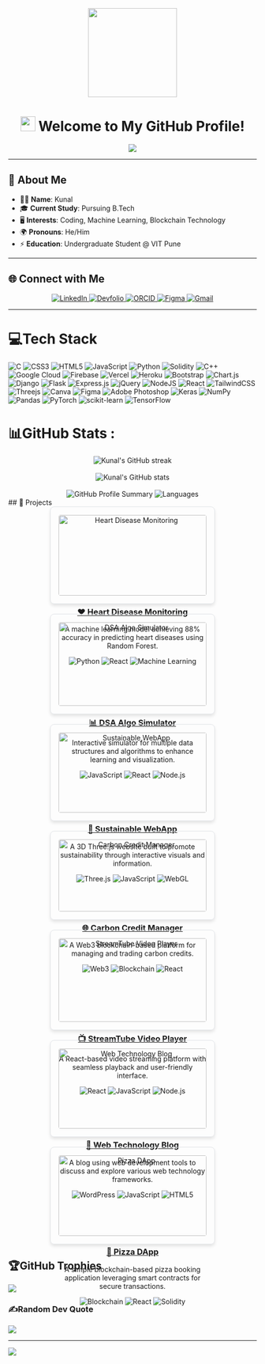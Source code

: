 <div align="center">
  <img src="https://i.giphy.com/media/v1.Y2lkPTc5MGI3NjExOHk4cHdzazJ0dTVrOW1pc2tucWQ3ZG5jZHBqNWI5azJhdGJjZnF2MyZlcD12MV9pbnRlcm5hbF9naWZfYnlfaWQmY3Q9Zw/hVEBWRInEvNOEVS18i/giphy.gif" width="180px" />
</div>

<h1 align="center">
  <img src="https://media.giphy.com/media/hvRJCLFzcasrR4ia7z/giphy.gif" width="30px"> Welcome to My GitHub Profile! 
</h1>

<div align="center">
  <img src="https://readme-typing-svg.herokuapp.com?font=Fira+Code&size=24&pause=1000&color=36BCF7&center=true&vCenter=true&width=600&lines=Hello+there%2C+I'm+Kunal+%F0%9F%91%8B;B.Tech+Undergraduate+%40+VIT+Pune;Passionate+about+ML%2C+Blockchain+%26+Coding;Game+Dev+%28Godot%2FUnity%29+%E2%9C%A8;Always+Learning+%F0%9F%93%9A" />
</div>


---

## 💫 About Me  
- 👨‍💻 **Name**: Kunal  
- 🎓 **Current Study**: Pursuing B.Tech  
- 🖥️ **Interests**: Coding, Machine Learning, Blockchain Technology  
- 🌍 **Pronouns**: He/Him  
- ⚡ **Education**: Undergraduate Student @ VIT Pune  

---

## 🌐 Connect with Me  
<div align="center">
  <a href="https://linkedin.com/in/kunal-sonne-719748322/">
    <img src="https://img.shields.io/badge/LinkedIn-%230077B5.svg?style=for-the-badge&logo=linkedin&logoColor=white" alt="LinkedIn">
  </a>
  <a href="https://devfolio.co/@kunal2005">
    <img src="https://img.shields.io/badge/Devfolio-%23092E20.svg?style=for-the-badge&logo=devfolio&logoColor=white" alt="Devfolio">
  </a>
  <a href="https://orcid.org/0009-0003-4096-4306">
    <img src="https://img.shields.io/badge/ORCID-%2300A489.svg?style=for-the-badge&logo=orcid&logoColor=white" alt="ORCID">
  </a>
  <a href="https://www.figma.com/@kunalsonne">
    <img src="https://img.shields.io/badge/Figma-%23F24E1E.svg?style=for-the-badge&logo=figma&logoColor=white" alt="Figma">
  </a>
  <a href="mailto:sonnekunal2@gmail.com">
    <img src="https://img.shields.io/badge/Gmail-D14836?style=for-the-badge&logo=gmail&logoColor=white" alt="Gmail">
  </a>
</div>

---

# 💻Tech Stack 

![C](https://img.shields.io/badge/c-%2300599C.svg?style=for-the-badge&logo=c&logoColor=white) ![CSS3](https://img.shields.io/badge/css3-%231572B6.svg?style=for-the-badge&logo=css3&logoColor=white) ![HTML5](https://img.shields.io/badge/html5-%23E34F26.svg?style=for-the-badge&logo=html5&logoColor=white) ![JavaScript](https://img.shields.io/badge/javascript-%23323330.svg?style=for-the-badge&logo=javascript&logoColor=%23F7DF1E) ![Python](https://img.shields.io/badge/python-3670A0?style=for-the-badge&logo=python&logoColor=ffdd54) ![Solidity](https://img.shields.io/badge/Solidity-%23363636.svg?style=for-the-badge&logo=solidity&logoColor=white) ![C++](https://img.shields.io/badge/c++-%2300599C.svg?style=for-the-badge&logo=c%2B%2B&logoColor=white) ![Google Cloud](https://img.shields.io/badge/Google%20Cloud-%234285F4.svg?style=for-the-badge&logo=google-cloud&logoColor=white) ![Firebase](https://img.shields.io/badge/firebase-%23039BE5.svg?style=for-the-badge&logo=firebase) ![Vercel](https://img.shields.io/badge/vercel-%23000000.svg?style=for-the-badge&logo=vercel&logoColor=white) ![Heroku](https://img.shields.io/badge/heroku-%23430098.svg?style=for-the-badge&logo=heroku&logoColor=white) ![Bootstrap](https://img.shields.io/badge/bootstrap-%23563D7C.svg?style=for-the-badge&logo=bootstrap&logoColor=white) ![Chart.js](https://img.shields.io/badge/chart.js-F5788D.svg?style=for-the-badge&logo=chart.js&logoColor=white) ![Django](https://img.shields.io/badge/django-%23092E20.svg?style=for-the-badge&logo=django&logoColor=white) ![Flask](https://img.shields.io/badge/flask-%23000.svg?style=for-the-badge&logo=flask&logoColor=white) ![Express.js](https://img.shields.io/badge/express.js-%23404d59.svg?style=for-the-badge&logo=express&logoColor=%2361DAFB) ![jQuery](https://img.shields.io/badge/jquery-%230769AD.svg?style=for-the-badge&logo=jquery&logoColor=white) ![NodeJS](https://img.shields.io/badge/node.js-6DA55F?style=for-the-badge&logo=node.js&logoColor=white) ![React](https://img.shields.io/badge/react-%2320232a.svg?style=for-the-badge&logo=react&logoColor=%2361DAFB) ![TailwindCSS](https://img.shields.io/badge/tailwindcss-%2338B2AC.svg?style=for-the-badge&logo=tailwind-css&logoColor=white) ![Threejs](https://img.shields.io/badge/threejs-black?style=for-the-badge&logo=three.js&logoColor=white) ![Canva](https://img.shields.io/badge/Canva-%2300C4CC.svg?style=for-the-badge&logo=Canva&logoColor=white) 	![Figma](https://img.shields.io/badge/figma-%23F24E1E.svg?style=for-the-badge&logo=figma&logoColor=white) ![Adobe Photoshop](https://img.shields.io/badge/adobephotoshop-%2331A8FF.svg?style=for-the-badge&logo=adobephotoshop&logoColor=white) ![Keras](https://img.shields.io/badge/Keras-%23D00000.svg?style=for-the-badge&logo=Keras&logoColor=white) ![NumPy](https://img.shields.io/badge/numpy-%23013243.svg?style=for-the-badge&logo=numpy&logoColor=white) ![Pandas](https://img.shields.io/badge/pandas-%23150458.svg?style=for-the-badge&logo=pandas&logoColor=white) ![PyTorch](https://img.shields.io/badge/PyTorch-%23EE4C2C.svg?style=for-the-badge&logo=PyTorch&logoColor=white) ![scikit-learn](https://img.shields.io/badge/scikit--learn-%23F7931E.svg?style=for-the-badge&logo=scikit-learn&logoColor=white) ![TensorFlow](https://img.shields.io/badge/TensorFlow-%23FF6F00.svg?style=for-the-badge&logo=TensorFlow&logoColor=white)
# 📊GitHub Stats :
<div align="center">
  <img src="https://github-readme-streak-stats.herokuapp.com/?user=erenyeager101&theme=radical" alt="Kunal's GitHub streak" />
  <br><br>
  <img src="https://github-readme-stats.vercel.app/api?username=erenyeager101&show_icons=true&theme=radical" alt="Kunal's GitHub stats" />
  <br><br>
  <img src="https://github-profile-summary-cards.vercel.app/api/cards/profile-details?username=erenyeager101&theme=radical" alt="GitHub Profile Summary"/>
  <img src="https://github-readme-stats.vercel.app/api/top-langs/?username=erenyeager101&theme=radical&hide_border=true&include_all_commits=true&count_private=true&layout=compact" alt="Languages"/>
</div>
## 🚀 Projects

<div style="display: flex; flex-wrap: wrap; justify-content: center; gap: 20px;">

  <!-- Project 1 -->
  <div style="width: 300px; border:1px solid #e1e4e8; border-radius: 8px; padding: 16px; text-align: center; box-shadow: 0 4px 6px rgba(0,0,0,0.1);">
    <a href="https://heart-disease-monitoring.onrender.com/" target="_blank">
      <img src="https://i.imgur.com/yourHeartDiseaseImage.png" alt="Heart Disease Monitoring" style="width:100%; height: auto; border-radius: 4px;">
    </a>
    <h3><a href="https://heart-disease-monitoring.onrender.com/" target="_blank">❤️ Heart Disease Monitoring</a></h3>
    <p>A machine learning model achieving 88% accuracy in predicting heart diseases using Random Forest.</p>
    <div style="margin-top: 10px;">
      <img src="https://img.shields.io/badge/Python-3776AB?style=for-the-badge&logo=python&logoColor=white" alt="Python">
      <img src="https://img.shields.io/badge/React-61DAFB?style=for-the-badge&logo=react&logoColor=black" alt="React">
      <img src="https://img.shields.io/badge/ML-FF9900?style=for-the-badge&logo=TensorFlow&logoColor=white" alt="Machine Learning">
    </div>
  </div>

  <!-- Project 2 -->
  <div style="width: 300px; border:1px solid #e1e4e8; border-radius: 8px; padding: 16px; text-align: center; box-shadow: 0 4px 6px rgba(0,0,0,0.1);">
    <a href="https://dsa-multi-algo-simulator.vercel.app/" target="_blank">
      <img src="https://i.imgur.com/yourDSASimulatorImage.png" alt="DSA Algo Simulator" style="width:100%; height: auto; border-radius: 4px;">
    </a>
    <h3><a href="https://dsa-multi-algo-simulator.vercel.app/" target="_blank">📊 DSA Algo Simulator</a></h3>
    <p>Interactive simulator for multiple data structures and algorithms to enhance learning and visualization.</p>
    <div style="margin-top: 10px;">
      <img src="https://img.shields.io/badge/JavaScript-F7DF1E?style=for-the-badge&logo=javascript&logoColor=black" alt="JavaScript">
      <img src="https://img.shields.io/badge/React-61DAFB?style=for-the-badge&logo=react&logoColor=black" alt="React">
      <img src="https://img.shields.io/badge/Node.js-339933?style=for-the-badge&logo=node.js&logoColor=white" alt="Node.js">
    </div>
  </div>

  <!-- Project 3 -->
  <div style="width: 300px; border:1px solid #e1e4e8; border-radius: 8px; padding: 16px; text-align: center; box-shadow: 0 4px 6px rgba(0,0,0,0.1);">
    <a href="https://sustainable-webapp.vercel.app/" target="_blank">
      <img src="https://i.imgur.com/yourSustainableWebAppImage.png" alt="Sustainable WebApp" style="width:100%; height: auto; border-radius: 4px;">
    </a>
    <h3><a href="https://sustainable-webapp.vercel.app/" target="_blank">🌱 Sustainable WebApp</a></h3>
    <p>A 3D Three.js website built to promote sustainability through interactive visuals and information.</p>
    <div style="margin-top: 10px;">
      <img src="https://img.shields.io/badge/Three.js-000000?style=for-the-badge&logo=three.js&logoColor=white" alt="Three.js">
      <img src="https://img.shields.io/badge/JavaScript-F7DF1E?style=for-the-badge&logo=javascript&logoColor=black" alt="JavaScript">
      <img src="https://img.shields.io/badge/WebGL-000000?style=for-the-badge&logo=webgl&logoColor=white" alt="WebGL">
    </div>
  </div>

  <!-- Project 4 -->
  <div style="width: 300px; border:1px solid #e1e4e8; border-radius: 8px; padding: 16px; text-align: center; box-shadow: 0 4px 6px rgba(0,0,0,0.1);">
    <a href="https://carbon-marketplace-three.vercel.app/" target="_blank">
      <img src="https://i.imgur.com/yourCarbonMarketplaceImage.png" alt="Carbon Credit Manager" style="width:100%; height: auto; border-radius: 4px;">
    </a>
    <h3><a href="https://carbon-marketplace-three.vercel.app/" target="_blank">🌐 Carbon Credit Manager</a></h3>
    <p>A Web3 blockchain-based platform for managing and trading carbon credits.</p>
    <div style="margin-top: 10px;">
      <img src="https://img.shields.io/badge/Web3-333333?style=for-the-badge&logo=ethereum&logoColor=white" alt="Web3">
      <img src="https://img.shields.io/badge/Blockchain-FF9900?style=for-the-badge&logo=bitcoin&logoColor=white" alt="Blockchain">
      <img src="https://img.shields.io/badge/React-61DAFB?style=for-the-badge&logo=react&logoColor=black" alt="React">
    </div>
  </div>

  <!-- Project 5 -->
  <div style="width: 300px; border:1px solid #e1e4e8; border-radius: 8px; padding: 16px; text-align: center; box-shadow: 0 4px 6px rgba(0,0,0,0.1);">
    <a href="https://stream-tube-video-player.vercel.app/" target="_blank">
      <img src="https://i.imgur.com/yourStreamTubeImage.png" alt="StreamTube Video Player" style="width:100%; height: auto; border-radius: 4px;">
    </a>
    <h3><a href="https://stream-tube-video-player.vercel.app/" target="_blank">📺 StreamTube Video Player</a></h3>
    <p>A React-based video streaming platform with seamless playback and user-friendly interface.</p>
    <div style="margin-top: 10px;">
      <img src="https://img.shields.io/badge/React-61DAFB?style=for-the-badge&logo=react&logoColor=black" alt="React">
      <img src="https://img.shields.io/badge/JavaScript-F7DF1E?style=for-the-badge&logo=javascript&logoColor=black" alt="JavaScript">
      <img src="https://img.shields.io/badge/Node.js-339933?style=for-the-badge&logo=node.js&logoColor=white" alt="Node.js">
    </div>
  </div>

  <!-- Project 6 -->
  <div style="width: 300px; border:1px solid #e1e4e8; border-radius: 8px; padding: 16px; text-align: center; box-shadow: 0 4px 6px rgba(0,0,0,0.1);">
    <a href="https://web-technology-frameworks-p2hj-git-main-erenyeager101s-projects.vercel.app/" target="_blank">
      <img src="https://i.imgur.com/yourWebTechBlogImage.png" alt="Web Technology Blog" style="width:100%; height: auto; border-radius: 4px;">
    </a>
    <h3><a href="https://web-technology-frameworks-p2hj-git-main-erenyeager101s-projects.vercel.app/" target="_blank">📝 Web Technology Blog</a></h3>
    <p>A blog using web development tools to discuss and explore various web technology frameworks.</p>
    <div style="margin-top: 10px;">
      <img src="https://img.shields.io/badge/WordPress-21759B?style=for-the-badge&logo=wordpress&logoColor=white" alt="WordPress">
      <img src="https://img.shields.io/badge/JavaScript-F7DF1E?style=for-the-badge&logo=javascript&logoColor=black" alt="JavaScript">
      <img src="https://img.shields.io/badge/HTML5-E34F26?style=for-the-badge&logo=html5&logoColor=white" alt="HTML5">
    </div>
  </div>

  <!-- Project 7 -->
  <div style="width: 300px; border:1px solid #e1e4e8; border-radius: 8px; padding: 16px; text-align: center; box-shadow: 0 4px 6px rgba(0,0,0,0.1);">
    <a href="https://pizzadapp-m9a9s1cy1-erenyeager101s-projects.vercel.app/" target="_blank">
      <img src="https://i.imgur.com/yourPizzaDAppImage.png" alt="Pizza DApp" style="width:100%; height: auto; border-radius: 4px;">
    </a>
    <h3><a href="https://pizzadapp-m9a9s1cy1-erenyeager101s-projects.vercel.app/" target="_blank">🍕 Pizza DApp</a></h3>
    <p>A simple blockchain-based pizza booking application leveraging smart contracts for secure transactions.</p>
    <div style="margin-top: 10px;">
      <img src="https://img.shields.io/badge/Blockchain-FF9900?style=for-the-badge&logo=bitcoin&logoColor=white" alt="Blockchain">
      <img src="https://img.shields.io/badge/React-61DAFB?style=for-the-badge&logo=react&logoColor=black" alt="React">
      <img src="https://img.shields.io/badge/Solidity-363636?style=for-the-badge&logo=solidity&logoColor=white" alt="Solidity">
    </div>
  </div>

</div>


## 🏆GitHub Trophies
![](https://github-trophies.vercel.app/?username=erenyeager101&theme=radical&no-frame=false&no-bg=false&margin-w=4)

### ✍️Random Dev Quote
![](https://quotes-github-readme.vercel.app/api?type=horizontal&theme=radical)

---
[![](https://visitcount.itsvg.in/api?id=erenyeager101&icon=7&color=0)](https://visitcount.itsvg.in)
